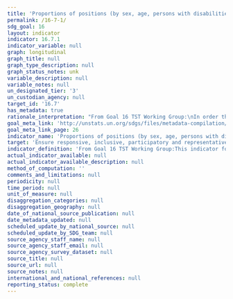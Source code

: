 ```yaml
---
title: 'Proportions of positions (by sex, age, persons with disabilities and population groups) in public institutions (national and local legislatures, public service, and judiciary) compared to national distributions'
permalink: /16-7-1/
sdg_goal: 16
layout: indicator
indicator: 16.7.1
indicator_variable: null
graph: longitudinal
graph_title: null
graph_type_description: null
graph_status_notes: unk
variable_description: null
variable_notes: null
un_designated_tier: '3'
un_custodian_agency: null
target_id: '16.7'
has_metadata: true
rationale_interpretation: "From Goal 16 TST Working Group:\nIn order that decision-making be responsive, inclusive, participatory and representative, it is important to ensure diversity in representation at all levels of State institutions (central, regional and local). \nArticle 25(c) ICCPR provides that citizens should have access, on general terms of equality, to public service in their country. General Comment 25 of the Human Rights Committee elaborates that access to public service should be based on equal opportunity and general principles of merit, and further states that the provision of secured tenure would ensure that persons holding public service positions are free from political interference or pressures. \nArticle 7(c) of the Convention on the Elimination of All Forms of Discrimination against Women (CEDAW) stipulates that States should take all appropriate measures to eliminate discrimination against women in the political and public life of the country and, in particular, ensure to women, on equal terms with men, the right to participate in the formulation of government policy and the implementation thereof and to hold public office and perform all public functions at all levels of government.\n\n From OHCHR: \nIn order that decision-making be responsive, inclusive, participatory and representative, it is important to ensure diversity in representation at all levels of State institutions (central, regional and local). \nArticle 25(c) ICCPR provides that citizens should have access, on general terms of equality, to public service in their country. General Comment 25 of the Human Rights Committee elaborates that access to public service should be based on equal opportunity and general principles of merit, and further states that the provision of secured tenure would ensure that persons holding public service positions are free from political interference or pressures. \nArticle 7(c) of the Convention on the Elimination of All Forms of Discrimination against Women (CEDAW) stipulates that States should take all appropriate measures to eliminate discrimination against women in the political and public life of the country and, in particular, ensure to women, on equal terms with men, the right to participate in the formulation of government policy and the implementation thereof and to hold public office and perform all public functions at all levels of government. \nIn cases where a group is very under-represented or has experienced historical discrimination, temporary special measures including minimum quotas on representation may be introduced to redress such discrimination. In some circumstances, such as linguistic minorities, ensuring access to public services for the group may require over-representation of that group in public service posts."
goal_meta_link: 'http://unstats.un.org/sdgs/files/metadata-compilation/Metadata-Goal-16.pdf'
goal_meta_link_page: 26
indicator_name: 'Proportions of positions (by sex, age, persons with disabilities and population groups) in public institutions (national and local legislatures, public service, and judiciary) compared to national distributions'
target: 'Ensure responsive, inclusive, participatory and representative decision-making at all levels.'
indicator_definition: 'From Goal 16 TST Working Group:This indicator focuses on the representativeness aspect of the target, but the presence of diversity also conduces to inclusivity and responsiveness of decision-making. The indicator is calculated as the number of public service positions held by members of the target group divided by the total number of such positions. From OHCHR: Target groups should be identified at national level in an inclusive, participatory process, with the direct involvement of marginalised and minority groups themselves. The Committee on the Elimination of Racial Discrimination (CERD) has made clear that identification as a member of a particular ethnic group ''shall, if no justification exists to the contrary, be based upon self-identification by the individual concerned.'' This principle also applies to other population groups. Target groups may include persons with disabilities, ethnic groups, LGBTI persons, indigenous peoples, religious minorities, linguistic minorities, youth, older persons, or other groups under-represented in the national context. The indicator is calculated as the number of public service positions held by members of the target group divided by the total number of such positions.'
actual_indicator_available: null
actual_indicator_available_description: null
method_of_computation: ''
comments_and_limitations: null
periodicity: null
time_period: null
unit_of_measure: null
disaggregation_categories: null
disaggregation_geography: null
date_of_national_source_publication: null
date_metadata_updated: null
scheduled_update_by_national_source: null
scheduled_update_by_SDG_team: null
source_agency_staff_name: null
source_agency_staff_email: null
source_agency_survey_dataset: null
source_title: null
source_url: null
source_notes: null
international_and_national_references: null
reporting_status: complete
---
```

